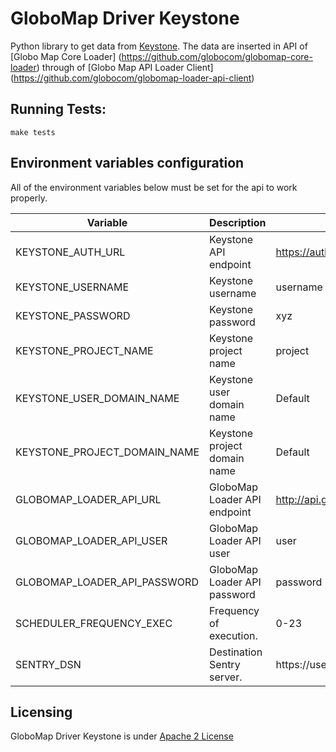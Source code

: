 # GloboMap Driver Keystone

Python library to get data from [Keystone](https://docs.openstack.org/keystone).
The data are inserted in API of [Globo Map Core Loader] (https://github.com/globocom/globomap-core-loader) through of [Globo Map API Loader Client] (https://github.com/globocom/globomap-loader-api-client)

## Running Tests:
` make tests `

## Environment variables configuration

All of the environment variables below must be set for the api to work properly.

| Variable                     |  Description                 | Example                                    |
|----------------------------- |------------------------------|--------------------------------------------|
| KEYSTONE_AUTH_URL            | Keystone API endpoint        | https://auth.s3.domain.com:5000/v3         |
| KEYSTONE_USERNAME            | Keystone username            | username                                   |
| KEYSTONE_PASSWORD            | Keystone password            | xyz                                        |
| KEYSTONE_PROJECT_NAME        | Keystone project name        | project                                    |
| KEYSTONE_USER_DOMAIN_NAME    | Keystone user domain name    | Default                                    |
| KEYSTONE_PROJECT_DOMAIN_NAME | Keystone project domain name | Default                                    |
| GLOBOMAP_LOADER_API_URL      | GloboMap Loader API endpoint | http://api.globomap.loader.domain.com:8080 |
| GLOBOMAP_LOADER_API_USER     | GloboMap Loader API user     | user                                       |
| GLOBOMAP_LOADER_API_PASSWORD | GloboMap Loader API password | password                                   |
| SCHEDULER_FREQUENCY_EXEC     | Frequency of execution.      | 0-23                                       |
| SENTRY_DSN                   | Destination Sentry server.   | https://user:password@sentry.io/test       |

## Licensing

GloboMap Driver Keystone is under [Apache 2 License](./LICENSE)

